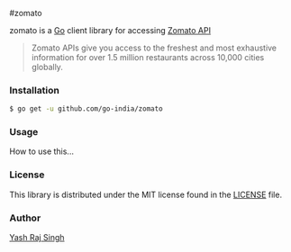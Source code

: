 #zomato

zomato is a [Go](http://golang.org/) client library for accessing [Zomato API](https://developers.zomato.com/api)

> Zomato APIs give you access to the freshest and most exhaustive information for over 1.5 million restaurants across 10,000 cities globally.

### Installation

```bash
$ go get -u github.com/go-india/zomato
```

### Usage

How to use this...

### License

This library is distributed under the MIT license found in the [LICENSE](./LICENSE) file.

### Author

[Yash Raj Singh](http://yashrajsingh.net/)